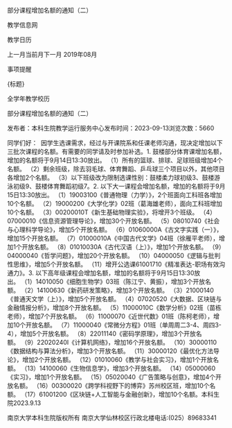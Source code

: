 






部分课程增加名额的通知（二）





























教学信息网







































教学日历



上一月当前月下一月
2019年08月





事项提醒


{标题}


全学年教学校历
























部分课程增加名额的通知（二）

发布者：本科生院教学运行服务中心发布时间：2023-09-13浏览次数：5660

同学们好：  因学生选课需求，经过与开课院系和任课老师沟通，现决定增加以下三批次课程的名额。有需要的同学请及时参加补选。1. 鼓楼部分体育课增加名额，增加的名额将于9月14日13:30放出。 （1）所有的篮球、排球、足球班级增加4个名额。 （2）剩余班级，除去羽毛球、体育舞蹈、乒乓球三个项目以外，其他项目各增加2个名额。 （3）以下班级改为限制选课性别：鼓楼柔力球初级3、鼓楼游泳初级9、鼓楼体育舞蹈初级7。2. 以下大一课程会增加名额，增加的名额将于9月15日13:30放出。 （1）19003100《普通物理（力学）》，2个班面向工科班各增加10个名额。 （2）19000200《大学化学》02班（葛海雄老师），面向工科班增加10个名额。 （3）00200010T《新生基础物理实验》，将增开3个班级。 （4）07000010《信息资源管理导论》，增加30个开放名额。 （5）08010740《社会与心理科学导论》，增加5个开放名额。 （6）01060000A《古文字实践（一）》，增加15个开放名额。 （7）01000010A《中国古代文学》04班（徐雁平老师），增加1个开放名额。 （8）01010030A《古代汉语（上）》，增加1个开放名额。 （9）04000040《哲学问题》，增加20个开放名额。 （10）04000050《逻辑与批判性思维》，增加5个开放名额。 （11）增开公选课61001710《精准表达-职场有效沟通力》。3. 以下高年级课程会增加名额，增加的名额将于9月15日13:30放出。 （1）14010050《细胞生物学》03班（陈江宁、黄振），增加3个开放名额。 （2）14100630《新药研发策略》，增加3个开放名额。 （3）21000140《普通天文学（上）》，增加5个开放名额。 （4）07020520《大数据、区块链与金融情报分析》，增加8个开放名额。 （5）11000010C《数学分析》02班（苗栋老师），增加7个开放名额。 （6）11000070《近世代数》01班（陈柯老师），增加10个开放名额。 （7）11000040《常微分方程》01班（单周周二3-4、周四3-4），增加5个开放名额。 （8）22011140《密码学原理》，增加3个开放名额。 （9）22020240I《计算机网络》，增加16个开放名额。 （10）30000110《数据结构与算法分析》，增加3个开放名额。 （11）30000120《最优化方法导论》，增加2个开放名额。 （12）01010060《教学与社会实习》，增加1个开放名额。 （13）14100060《生物信息学》，增加3个开放名额。 （14）05000060《实习》，增加1个开放名额。 （15）05020040《广告策略与创意》，增加4个开放名额。 （16）00300020《跨学科视野下的博弈》苏州校区班，增加10个名额。 （17）61001200《区块链+人工智能与金融创新》，增加10个名额。本科生院2023.9.13

















南京大学本科生院版权所有
南京大学仙林校区行政北楼电话:(025）89683341






















